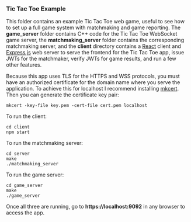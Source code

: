 ### Tic Tac Toe Example

This folder contains an example Tic Tac Toe web game, useful to see how to set
up a full game system with matchmaking and game reporting. The
**game_server** folder contains C++ code
for the Tic Tac Toe WebSocket game server, the **matchmaking_server** folder
contains the corresponding matchmaking server, and the **client** directory
contains a [React](https://reactjs.org/)
client and [Express.js](https://expressjs.com/) web server to serve the
frontend for the Tic Tac Toe app, issue JWTs for the matchmaker, verify JWTs
for game results, and run a few other features.

Because this app uses TLS for the HTTPS and WSS protocols, you must have an
authorized certificate for the domain name where you serve the application. To
achieve this for localhost I recommend installing
[mkcert](https://github.com/FiloSottile/mkcert). Then you can generate the
certificate key pair:

```shell
mkcert -key-file key.pem -cert-file cert.pem localhost
```

To run the client:

```shell
cd client
npm start
```

To run the matchmaking server:

```shell
cd server
make
./matchmaking_server
```

To run the game server:

```shell
cd game_server
make
./game_server
```

Once all three are running, go to **https://localhost:9092** in any
browser to access the app.
